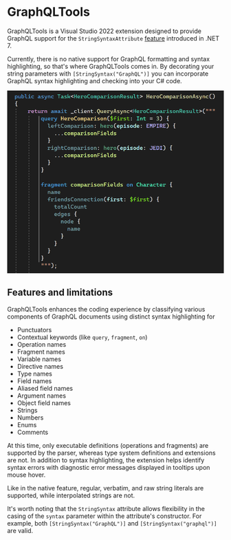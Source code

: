 # GraphQLTools

GraphQLTools is a Visual Studio 2022 extension designed to provide GraphQL support for the `StringSyntaxAttribute` [feature]([http](https://github.com/dotnet/runtime/issues/62505)) introduced in .NET 7.

Currently, there is no native support for GraphQL formatting and syntax highlighting, so that's where GraphQLTools comes in. By decorating your string parameters with `[StringSyntax("GraphQL")]` you can incorporate GraphQL syntax highlighting and checking into your C# code.

![Syntax highlighting](images/syntax-highlighting.png)

## Features and limitations

GraphQLTools enhances the coding experience by classifying various components of GraphQL documents using distinct syntax highlighting for

- Punctuators
- Contextual keywords (like `query`, `fragment`, `on`)
- Operation names
- Fragment names
- Variable names
- Directive names
- Type names
- Field names
- Aliased field names
- Argument names
- Object field names
- Strings
- Numbers
- Enums
- Comments

At this time, only executable definitions (operations and fragments) are supported by the parser, whereas type system definitions and extensions are not. In addition to syntax highlighting, the extension helps identify syntax errors with diagnostic error messages displayed in tooltips upon mouse hover.

Like in the native feature, regular, verbatim, and raw string literals are supported, while interpolated strings are not.

It's worth noting that the `StringSyntax` attribute allows flexibility in the casing of the `syntax` parameter within the attribute's constructor. For example, both `[StringSyntax("GraphQL")]` and `[StringSyntax("graphql")]` are valid.
